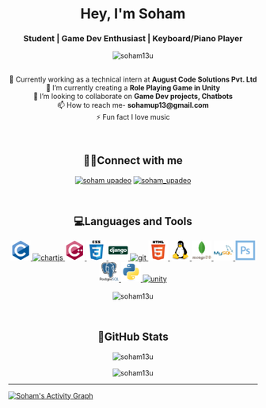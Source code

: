 <h1 align="center">Hey, I'm Soham  </h1>
<h3 align="center"> Student | Game Dev Enthusiast | Keyboard/Piano Player</h3>

<p align="center"> <img src="https://komarev.com/ghpvc/?username=soham13u&label=Profile%20views&color=0e75b6&style=flat" alt="soham13u" /> </p>



 

<p align="center">
  <br> 💬 Currently working as a technical intern at <b>August Code Solutions Pvt. Ltd</b> <br>🌱 I’m currently creating a <b>Role Playing Game in Unity</b> <br> 👯 I’m looking to collaborate on <b>Game Dev projects, Chatbots</b><br>📫 How to reach me- <b>sohamup13@gmail.com</b> <br> ⚡ Fun fact I love music 
 
  </p>
  

<br><h2 align="center">🙋‍♂️Connect with me</h2>
<p align="center">
<a href="https://www.linkedin.com/in/soham-upadeo-7984921a4/" target="blank"><img align="center" src="https://raw.githubusercontent.com/rahuldkjain/github-profile-readme-generator/master/src/images/icons/Social/linked-in-alt.svg" alt="soham upadeo" height="30" width="40" /></a>
<a href="https://www.hackerrank.com/soham_upadeo" target="blank"><img align="center" src="https://raw.githubusercontent.com/rahuldkjain/github-profile-readme-generator/master/src/images/icons/Social/hackerrank.svg" alt="soham_upadeo" height="30" width="40" /></a>
</p>

<br><h2 align="center">💻Languages and Tools</h2>
<p align="center"> <a href="https://www.cprogramming.com/" target="_blank"> <img src="https://raw.githubusercontent.com/devicons/devicon/master/icons/c/c-original.svg" alt="c" width="40" height="40"/> </a> <a href="https://www.chartjs.org" target="_blank"> <img src="https://www.chartjs.org/media/logo-title.svg" alt="chartjs" width="40" height="40"/> </a> <a href="https://www.w3schools.com/cpp/" target="_blank"> <img src="https://raw.githubusercontent.com/devicons/devicon/master/icons/cplusplus/cplusplus-original.svg" alt="cplusplus" width="40" height="40"/> </a> <a href="https://www.w3schools.com/css/" target="_blank"> <img src="https://raw.githubusercontent.com/devicons/devicon/master/icons/css3/css3-original-wordmark.svg" alt="css3" width="40" height="40"/> </a> <a href="https://www.djangoproject.com/" target="_blank"> <img src="https://raw.githubusercontent.com/devicons/devicon/master/icons/django/django-original.svg" alt="django" width="40" height="40"/> </a> <a href="https://git-scm.com/" target="_blank"> <img src="https://www.vectorlogo.zone/logos/git-scm/git-scm-icon.svg" alt="git" width="40" height="40"/> </a> <a href="https://www.w3.org/html/" target="_blank"> <img src="https://raw.githubusercontent.com/devicons/devicon/master/icons/html5/html5-original-wordmark.svg" alt="html5" width="40" height="40"/> </a> <a href="https://www.linux.org/" target="_blank"> <img src="https://raw.githubusercontent.com/devicons/devicon/master/icons/linux/linux-original.svg" alt="linux" width="40" height="40"/> </a> <a href="https://www.mongodb.com/" target="_blank"> <img src="https://raw.githubusercontent.com/devicons/devicon/master/icons/mongodb/mongodb-original-wordmark.svg" alt="mongodb" width="40" height="40"/> </a> <a href="https://www.mysql.com/" target="_blank"> <img src="https://raw.githubusercontent.com/devicons/devicon/master/icons/mysql/mysql-original-wordmark.svg" alt="mysql" width="40" height="40"/> </a> <a href="https://www.photoshop.com/en" target="_blank"> <img src="https://raw.githubusercontent.com/devicons/devicon/master/icons/photoshop/photoshop-line.svg" alt="photoshop" width="40" height="40"/> </a> <a href="https://www.postgresql.org" target="_blank"> <img src="https://raw.githubusercontent.com/devicons/devicon/master/icons/postgresql/postgresql-original-wordmark.svg" alt="postgresql" width="40" height="40"/> </a> <a href="https://www.python.org" target="_blank"> <img src="https://raw.githubusercontent.com/devicons/devicon/master/icons/python/python-original.svg" alt="python" width="40" height="40"/> </a> <a href="https://unity.com/" target="_blank"> <img src="https://www.vectorlogo.zone/logos/unity3d/unity3d-icon.svg" alt="unity" width="40" height="40"/> </a>
  <br><br>
 
<img align="center" src="https://github-readme-stats.vercel.app/api/top-langs?username=soham13u&show_icons=true&locale=en&layout=compact&theme=tokyonight" alt="soham13u" />
</p>

<br> <h2 align="center">📜GitHub Stats</h2>
<p align="center">
<img align="center" src="https://github-readme-stats.vercel.app/api?username=soham13u&show_icons=true&locale=en&theme=tokyonight" alt="soham13u" />
</p>
<p align="center">
<img align="center" src="https://github-readme-streak-stats.herokuapp.com/?user=soham13u&theme=tokyonight" alt="soham13u" />
 </p>

<hr>

<a href="https://github.com/Soham13U/github-readme-activity-graph"><img alt="Soham's Activity Graph" src="https://activity-graph.herokuapp.com/graph?username=Soham13U&bg_color=1A1B27&color=2C7B77&line=70A4FC&point=FFFFFF&hide_border=false" /></a>

 
